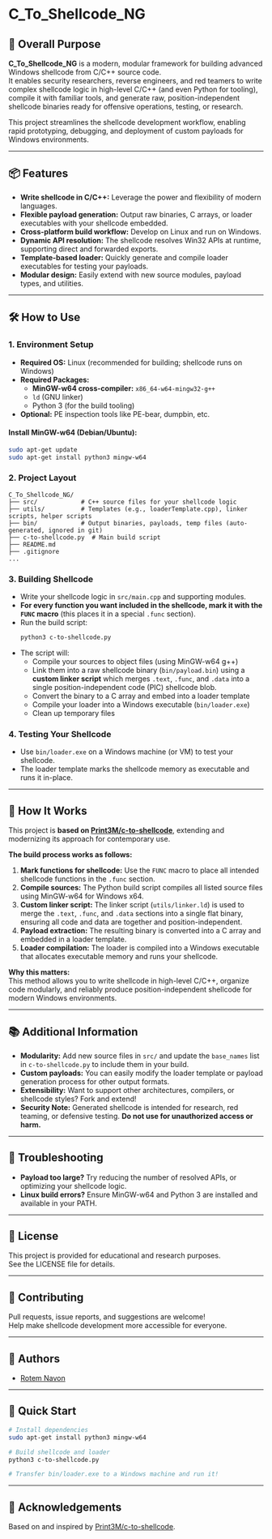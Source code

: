 # C_To_Shellcode_NG

## 🚀 Overall Purpose

**C_To_Shellcode_NG** is a modern, modular framework for building advanced Windows shellcode from C/C++ source code.  
It enables security researchers, reverse engineers, and red teamers to write complex shellcode logic in high-level C/C++ (and even Python for tooling), compile it with familiar tools, and generate raw, position-independent shellcode binaries ready for offensive operations, testing, or research.

This project streamlines the shellcode development workflow, enabling rapid prototyping, debugging, and deployment of custom payloads for Windows environments.

---

## 📦 Features

- **Write shellcode in C/C++:** Leverage the power and flexibility of modern languages.
- **Flexible payload generation:** Output raw binaries, C arrays, or loader executables with your shellcode embedded.
- **Cross-platform build workflow:** Develop on Linux and run on Windows.
- **Dynamic API resolution:** The shellcode resolves Win32 APIs at runtime, supporting direct and forwarded exports.
- **Template-based loader:** Quickly generate and compile loader executables for testing your payloads.
- **Modular design:** Easily extend with new source modules, payload types, and utilities.

---

## 🛠️ How to Use

### 1. **Environment Setup**

- **Required OS:** Linux (recommended for building; shellcode runs on Windows)
- **Required Packages:**
  - **MinGW-w64 cross-compiler:** `x86_64-w64-mingw32-g++`
  - `ld` (GNU linker)
  - Python 3 (for the build tooling)
- **Optional:** PE inspection tools like PE-bear, dumpbin, etc.

#### **Install MinGW-w64 (Debian/Ubuntu):**
```bash
sudo apt-get update
sudo apt-get install python3 mingw-w64
```

### 2. **Project Layout**

```
C_To_Shellcode_NG/
├── src/            # C++ source files for your shellcode logic
├── utils/          # Templates (e.g., loaderTemplate.cpp), linker scripts, helper scripts
├── bin/            # Output binaries, payloads, temp files (auto-generated, ignored in git)
├── c-to-shellcode.py  # Main build script
├── README.md
├── .gitignore
...
```

### 3. **Building Shellcode**

- Write your shellcode logic in `src/main.cpp` and supporting modules.
- **For every function you want included in the shellcode, mark it with the `FUNC` macro** (this places it in a special `.func` section).
- Run the build script:
  ```bash
  python3 c-to-shellcode.py
  ```
- The script will:
  - Compile your sources to object files (using MinGW-w64 g++)
  - Link them into a raw shellcode binary (`bin/payload.bin`) using a **custom linker script** which merges `.text`, `.func`, and `.data` into a single position-independent code (PIC) shellcode blob.
  - Convert the binary to a C array and embed into a loader template
  - Compile your loader into a Windows executable (`bin/loader.exe`)
  - Clean up temporary files

### 4. **Testing Your Shellcode**

- Use `bin/loader.exe` on a Windows machine (or VM) to test your shellcode.
- The loader template marks the shellcode memory as executable and runs it in-place.

---

## 🧩 How It Works

This project is **based on [Print3M/c-to-shellcode](https://github.com/Print3M/c-to-shellcode)**, extending and modernizing its approach for contemporary use.

**The build process works as follows:**
1. **Mark functions for shellcode:** Use the `FUNC` macro to place all intended shellcode functions in the `.func` section.
2. **Compile sources:** The Python build script compiles all listed source files using MinGW-w64 for Windows x64.
3. **Custom linker script:** The linker script (`utils/linker.ld`) is used to merge the `.text`, `.func`, and `.data` sections into a single flat binary, ensuring all code and data are together and position-independent.
4. **Payload extraction:** The resulting binary is converted into a C array and embedded in a loader template.
5. **Loader compilation:** The loader is compiled into a Windows executable that allocates executable memory and runs your shellcode.

**Why this matters:**  
This method allows you to write shellcode in high-level C/C++, organize code modularly, and reliably produce position-independent shellcode for modern Windows environments.

---

## 📚 Additional Information

- **Modularity:** Add new source files in `src/` and update the `base_names` list in `c-to-shellcode.py` to include them in your build.
- **Custom payloads:** You can easily modify the loader template or payload generation process for other output formats.
- **Extensibility:** Want to support other architectures, compilers, or shellcode styles? Fork and extend!
- **Security Note:** Generated shellcode is intended for research, red teaming, or defensive testing. **Do not use for unauthorized access or harm.**

---

## 💬 Troubleshooting

- **Payload too large?** Try reducing the number of resolved APIs, or optimizing your shellcode logic.
- **Linux build errors?** Ensure MinGW-w64 and Python 3 are installed and available in your PATH.

---

## 📝 License

This project is provided for educational and research purposes.  
See the LICENSE file for details.

---

## 🤝 Contributing

Pull requests, issue reports, and suggestions are welcome!  
Help make shellcode development more accessible for everyone.

---

## 📂 Authors

- [Rotem Navon](https://github.com/RotemNavon)

---

## 🏁 Quick Start

```bash
# Install dependencies
sudo apt-get install python3 mingw-w64

# Build shellcode and loader
python3 c-to-shellcode.py

# Transfer bin/loader.exe to a Windows machine and run it!
```

---

## 🙏 Acknowledgements

Based on and inspired by [Print3M/c-to-shellcode](https://github.com/Print3M/c-to-shellcode).